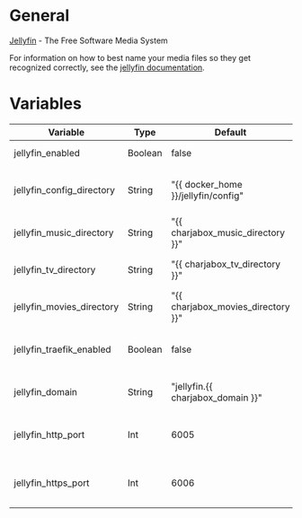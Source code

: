 # General
[Jellyfin](http://jellyfin.org/) - The Free Software Media System

For information on how to best name your media files so they get recognized correctly, see the [jellyfin documentation](https://jellyfin.org/docs/general/server/media/movies.html).

# Variables

| Variable                  | Type    | Default                             | Comment                                          |
|---------------------------|---------|-------------------------------------|--------------------------------------------------|
| jellyfin_enabled          | Boolean | false                               | Enable/Disable the application                   |
| jellyfin_config_directory | String  | "{{ docker_home }}/jellyfin/config" | Path were application config should be stored    |
| jellyfin_music_directory  | String  | "{{ charjabox_music_directory }}"   | Path were music is stored                        |
| jellyfin_tv_directory     | String  | "{{ charjabox_tv_directory }}"      | Path were TV shows are stored                    |
| jellyfin_movies_directory | String  | "{{ charjabox_movies_directory }}"  | Path were movies are stored                      |
| jellyfin_traefik_enabled  | Boolean | false                               | Enable/Disable access to application via Traefik |
| jellyfin_domain           | String  | "jellyfin.{{ charjabox_domain }}"   | Domain used to access the application            |
| jellyfin_http_port        | Int     | 6005                                | Port used to access the application via HTTP     |
| jellyfin_https_port       | Int     | 6006                                | Port used to access the application via HTTPS    |
